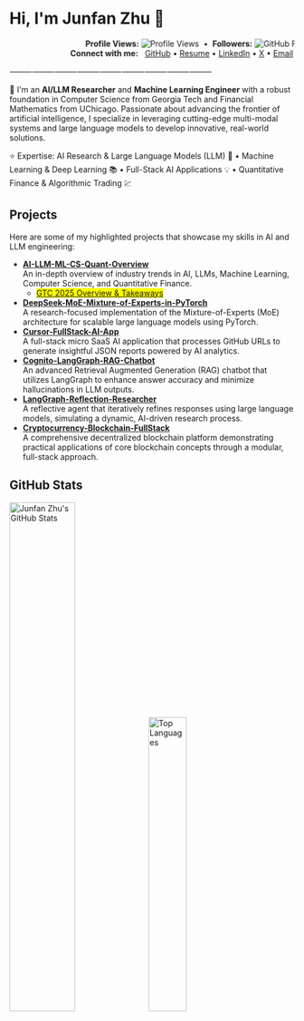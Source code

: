 
# Hi, I'm Junfan Zhu 👋

<div align="left">
  <marquee behavior="alternate" scrollamount="3">
    <strong>Profile Views:</strong>
    <img src="https://komarev.com/ghpvc/?username=junfanz1&color=blue" alt="Profile Views" />
    &nbsp;•&nbsp;
    <strong>Followers:</strong>
    <img src="https://img.shields.io/github/followers/junfanz1?style=social" alt="GitHub Followers" />
    &nbsp;•&nbsp;
    <strong>Stars:</strong>
    <img src="https://img.shields.io/github/stars/junfanz1?style=social" alt="GitHub Stars" />
  </marquee>
</div>

<div align="left">
  <marquee behavior="alternate" scrollamount="3">
    <strong>Connect with me:</strong>
    &nbsp;
    <a href="https://github.com/junfanz1">GitHub</a> •
    <a href="https://www.overleaf.com/read/jcgfkzhyfvdv#57139d">Resume</a> •
    <a href="https://www.linkedin.com/in/junfan-zhu/">LinkedIn</a> •
    <a href="https://x.com/junfanzhu98">X</a> •
    <a href="mailto:junfanzhu98@gmail.com">Email</a>
  </marquee>
</div>

⸻⸻⸻⸻⸻⸻⸻⸻⸻


🤗 I'm an **AI/LLM Researcher** and **Machine Learning Engineer** with a robust foundation in Computer Science from Georgia Tech and Financial Mathematics from UChicago. Passionate about advancing the frontier of artificial intelligence, I specialize in leveraging cutting-edge multi-modal systems and large language models to develop innovative, real-world solutions.

⭐️ Expertise: AI Research & Large Language Models (LLM) 🤖  • Machine Learning & Deep Learning 📚  • Full-Stack AI Applications 💡  • Quantitative Finance & Algorithmic Trading 💹

## Projects

Here are some of my highlighted projects that showcase my skills in AI and LLM engineering:

- **[AI-LLM-ML-CS-Quant-Overview](https://github.com/junfanz1/AI-LLM-ML-CS-Quant-Overview)**  
  An in-depth overview of industry trends in AI, LLMs, Machine Learning, Computer Science, and Quantitative Finance.
  - <mark>[GTC 2025 Overview & Takeaways](https://github.com/junfanz1/AI-LLM-ML-CS-Quant-Overview/blob/main/NVIDIA%20GTC/GTC%202025.md)</mark>
- **[DeepSeek-MoE-Mixture-of-Experts-in-PyTorch](https://github.com/junfanz1/MoE-Mixture-of-Experts-in-PyTorch)**  
  A research-focused implementation of the Mixture-of-Experts (MoE) architecture for scalable large language models using PyTorch.
- **[Cursor-FullStack-AI-App](https://github.com/junfanz1/Cursor-FullStack-AI-App)**  
  A full-stack micro SaaS AI application that processes GitHub URLs to generate insightful JSON reports powered by AI analytics.
- **[Cognito-LangGraph-RAG-Chatbot](https://github.com/junfanz1/Cognito-LangGraph-RAG-Chatbot)**  
  An advanced Retrieval Augmented Generation (RAG) chatbot that utilizes LangGraph to enhance answer accuracy and minimize hallucinations in LLM outputs.
- **[LangGraph-Reflection-Researcher](https://github.com/junfanz1/LangGraph-Reflection-Researcher)**  
  A reflective agent that iteratively refines responses using large language models, simulating a dynamic, AI-driven research process.
- **[Cryptocurrency-Blockchain-FullStack](https://github.com/junfanz1/Cryptocurrency-Blockchain-FullStack)**  
  A comprehensive decentralized blockchain platform demonstrating practical applications of core blockchain concepts through a modular, full-stack approach.

## GitHub Stats

<div align="left">
  <img width="48%" src="https://github-readme-stats.vercel.app/api?username=junfanz1&show_icons=true&theme=default" alt="Junfan Zhu's GitHub Stats" />
  <img width="36.5%" src="https://github-readme-stats.vercel.app/api/top-langs/?username=junfanz1&layout=compact&theme=default" alt="Top Languages" />
</div>

